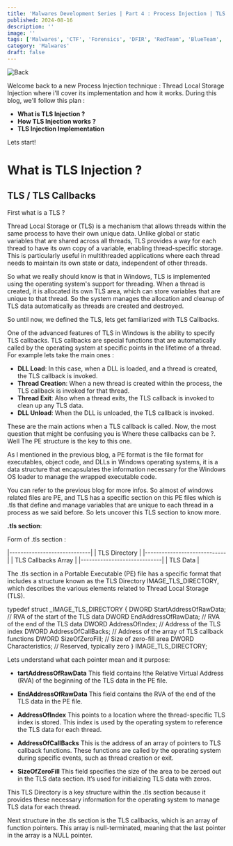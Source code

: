 ```yaml
---
title: 'Malwares Development Series | Part 4 : Process Injection | TLS Injection'
published: 2024-08-16
description: ''
image: ''
tags: ['Malwares', 'CTF', 'Forensics', 'DFIR', 'RedTeam', 'BlueTeam', 'APT', 'Threat Hunting']
category: 'Malwares'
draft: false 
---
```

![Back](/favicon/malwwware.jpg)

Welcome back to a new Process Injection technique : Thread Local Storage Injection where i'll cover its implementation and how it works.
During this blog, we'll follow this plan :

- **What is TLS Injection ?**
- **How TLS Injection works ?**
- **TLS Injection Implementation**

Lets start!

# What is TLS Injection ?

## TLS / TLS Callbacks

First what is a TLS ?

Thread Local Storage or (TLS) is a mechanism that allows threads within the same process to have their own unique data. 
Unlike global or static variables that are shared across all threads, TLS provides a way for each thread to have its own copy of a variable, enabling thread-specific storage. This is particularly useful in multithreaded applications where each thread needs to maintain its own state or data, independent of other threads.

So what we really should know is that in Windows, TLS is implemented using the operating system's support for threading. When a thread is created, it is allocated its own TLS area, which can store variables that are unique to that thread. 
So the system manages the allocation and cleanup of TLS data automatically as threads are created and destroyed.

So until now, we defined the TLS, lets get familiarized with TLS Callbacks.

One of the advanced features of TLS in Windows is the ability to specify TLS callbacks. TLS callbacks are special functions that are automatically called by the operating system at specific points in the lifetime of a thread. For example lets take the main ones :

- **DLL Load**: In this case, when a DLL is loaded, and a thread is created, the TLS callback is invoked.
- **Thread Creation**: When a new thread is created within the process, the TLS callback is invoked for that thread.
- **Thread Exit**: Also when a thread exits, the TLS callback is invoked to clean up any TLS data.
- **DLL Unload**: When the DLL is unloaded, the TLS callback is invoked.

These are the main actions when a TLS callback is called. Now, the most question that might be confusing you is Where these callbacks can be ?. Well The PE structure is the key to this one.

As I mentioned in the previous blog, a PE format is the file format for executables, object code, and DLLs in Windows operating systems, it is a data structure that encapsulates the information necessary for the Windows OS loader to manage the wrapped executable code.

You can refer to the previous blog for more infos. So almost of windows related files are PE, and TLS has a specific section on this PE files which is .tls that define and manage variables that are unique to each thread in a process as we said before.
So lets uncover this TLS section to know more.

**.tls section**:

Form of .tls section :

|-----------------------------|
|  TLS Directory              |
|-----------------------------|
|  TLS Callbacks Array        |
|-----------------------------|
|  TLS Data                   |

The .tls section in a Portable Executable (PE) file has a specific format that includes a structure known as the TLS Directory IMAGE_TLS_DIRECTORY, which describes the various elements related to Thread Local Storage (TLS).

typedef struct _IMAGE_TLS_DIRECTORY {
    DWORD   StartAddressOfRawData;   // RVA of the start of the TLS data
    DWORD   EndAddressOfRawData;     // RVA of the end of the TLS data
    DWORD   AddressOfIndex;          // Address of the TLS index
    DWORD   AddressOfCallBacks;      // Address of the array of TLS callback functions
    DWORD   SizeOfZeroFill;          // Size of zero-fill area
    DWORD   Characteristics;         // Reserved, typically zero
} IMAGE_TLS_DIRECTORY;

Lets understand what each pointer mean and it purpose:

- **tartAddressOfRawData**
This field contains !the Relative Virtual Address (RVA) of the beginning of the TLS data in the PE file.

- **EndAddressOfRawData**
This field contains the RVA of the end of the TLS data in the PE file.

- **AddressOfIndex**
This points to a location where the thread-specific TLS index is stored. This index is used by the operating system to reference the TLS data for each thread.

- **AddressOfCallBacks**
This is the address of an array of pointers to TLS callback functions. These functions are called by the operating system during specific events, such as thread creation or exit.

- **SizeOfZeroFill**
This field specifies the size of the area to be zeroed out in the TLS data section. It’s used for initializing TLS data with zeros.

This TLS Directory is a key structure within the .tls section because it provides these necessary information for the operating system to manage TLS data for each thread.

Next structure in the .tls section is the TLS callbacks, which is an array of function pointers. This array is null-terminated, meaning that the last pointer in the array is a NULL pointer. 









